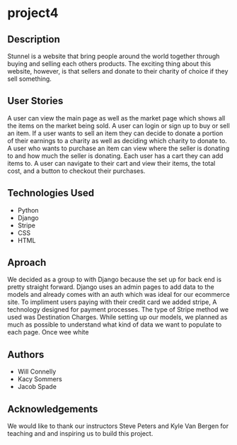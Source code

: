# project4

## Description
Stunnel is a website that bring people around the world together through buying and selling each others products. The exciting thing about this website, however, is that sellers and donate to their charity of choice if they sell something.

## User Stories
A user can view the main page as well as the market page which shows all the items on the market being sold. A user can login or sign up to buy or sell an item. If a user wants to sell an item they can decide to donate a portion of their earnings to a charity as well as deciding which charity to donate to. A user who wants to purchase an item can view where the seller is donating to and how much the seller is donating. Each user has a cart they can add items to. A user can navigate to their cart and view their items, the total cost, and a button to checkout their purchases.

## Technologies Used
 * Python
 * Django
 * Stripe
 * CSS
 * HTML

 ## Aproach
 We decided as a group to with Django because the set up for back end is pretty straight forward. Django uses an admin pages to add data to the models and already comes with an auth which was ideal for our ecommerce site. To impliment users paying with their credit card we added stripe, A technology designed for payment processes. The type of Stripe method we used was Destination Charges. While setting up our models, we planned as much as possible to understand what kind of data we want to populate to each page. Once wee white

## Authors
 * Will Connelly
 * Kacy Sommers
 * Jacob Spade

## Acknowledgements
We would like to thank our instructors Steve Peters and Kyle Van Bergen for teaching and and inspiring us to build this project.